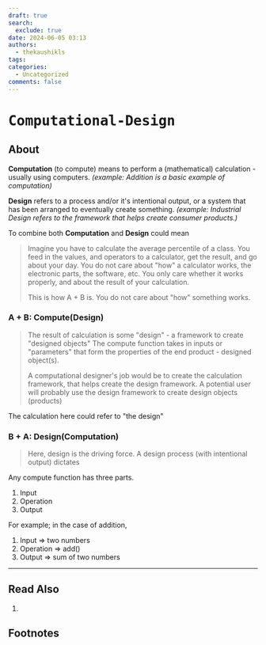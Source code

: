 ```yaml
---
draft: true
search:
  exclude: true
date: 2024-06-05 03:13
authors:
  - thekaushikls
tags: 
categories:
  - Uncategorized
comments: false
---
```

<!-- more -->
# <kbd> Computational-Design </kbd>
## About

**Computation** (to compute) means to perform a (mathematical) calculation - usually using computers. *(example: Addition is a basic example of computation)*

**Design** refers to a process and/or it's intentional output, or a system that has been arranged to eventually create something. *(example: Industrial Design refers to the framework that helps create consumer products.)*

To combine both **Computation** and **Design** could mean 


>	Imagine you have to calculate the average percentile of a class. You feed in the values, and operators to a calculator, get the result, and go about your day.
>	You do not care about "how" a calculator works, the electronic parts, the software, etc. You only care whether it works properly, and about the result of your calculation.
>	
>	This is how A + B is. You do not care about "how" something works. 


### A + B: Compute(Design)

>	The result of calculation is some "design" - a framework to create "designed objects"
>	The compute function takes in inputs or "parameters" that form the properties of the end product - designed object(s).
>	
>	A computational designer's job would be to create the calculation framework, that helps create the design framework. A potential user will probably use the design framework to create design objects (products)

The calculation here could refer to "the design" 

### B + A: Design(Computation)

>	Here, design is the driving force. A design process (with intentional output) dictates




Any compute function has three parts.
1. Input
2. Operation
3. Output

For example; in the case of addition,
1. Input => two numbers
2. Operation => add()
3. Output => sum of two numbers

---
## Read Also
1. 

## Footnotes
